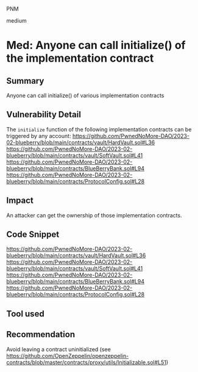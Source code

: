 PNM

medium

# Med: Anyone can call initialize() of the implementation contract

## Summary
Anyone can call initialize() of various implementation contracts

## Vulnerability Detail
The `initialize` function of the following implementation contracts can be triggered by any account: 
https://github.com/PwnedNoMore-DAO/2023-02-blueberry/blob/main/contracts/vault/HardVault.sol#L36
https://github.com/PwnedNoMore-DAO/2023-02-blueberry/blob/main/contracts/vault/SoftVault.sol#L41
https://github.com/PwnedNoMore-DAO/2023-02-blueberry/blob/main/contracts/BlueBerryBank.sol#L94
https://github.com/PwnedNoMore-DAO/2023-02-blueberry/blob/main/contracts/ProtocolConfig.sol#L28

## Impact
An attacker can get the ownership of those implementation contracts. 

## Code Snippet
https://github.com/PwnedNoMore-DAO/2023-02-blueberry/blob/main/contracts/vault/HardVault.sol#L36
https://github.com/PwnedNoMore-DAO/2023-02-blueberry/blob/main/contracts/vault/SoftVault.sol#L41
https://github.com/PwnedNoMore-DAO/2023-02-blueberry/blob/main/contracts/BlueBerryBank.sol#L94
https://github.com/PwnedNoMore-DAO/2023-02-blueberry/blob/main/contracts/ProtocolConfig.sol#L28

## Tool used

## Recommendation
Avoid leaving a contract uninitialized (see https://github.com/OpenZeppelin/openzeppelin-contracts/blob/master/contracts/proxy/utils/Initializable.sol#L51) 


